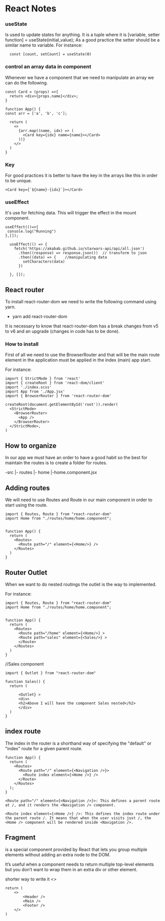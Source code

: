 # React Notes

### useState

Is used to update states for anything. It is a tuple where it is [variable, setter function] = useState(initial_value);
As a good practice the setter should be a similar name to variable. For instance:
```
  const [count, setCount] = useState(0)
```
### control an array data in component

Whenever we have a component that we need to manipulate an array we can do the following.

```
const Card = (props) =>{
  return <div>{props.name}</div>;
} 

function App() {
const arr = ['a', 'b', 'c'];

  return (
    <>
      {arr.map((name, idx) => (
        <Card key={idx} name={name}></Card>
      ))}
    </>
  )
}
```

### Key
For good practices it is better to have the key in the arrays like this in order to be unique.

```
<Card key={`${name}-{idx}`}></Card>
```

### useEffect
It's use for fetching data. This will trigger the effect in the mount component.

```
useEffect(()=>{
 console.log("Running")
},[]);
```

```
  useEffect(() => {
    fetch('https://akabab.github.io/starwars-api/api/all.json')
      .then((response) => response.json())  // transform to json
      .then((data) => {    //manipulating data
        setCharacters(data)
      })

  }, []);
```


## React router
To install react-router-dom we need to write the following command using yarn.

- yarn add react-router-dom

It is necessary to know that react-router-dom has a break changes from v5 to v6 and an upgrade (changes in code has to be done).

### How to install
First of all we need to use the BrowserRouter and that will be the main route element in the application must be applied in the index (main) app start.

For instance:
```
import { StrictMode } from 'react'
import { createRoot } from 'react-dom/client'
import './index.scss'
import App from './App.jsx'
import { BrowserRouter } from 'react-router-dom'

createRoot(document.getElementById('root')).render(
  <StrictMode>
    <BrowserRouter>
      <App />
    </BrowserRouter>
  </StrictMode>,
)

```

## How to organize

In our app we must have an order to have a good habit so the best for maintain the routes is to create a folder for routes.

-src
  |- routes
        |- home
            |-home.component.jsx


## Adding routes

We will need to use Routes and Route in our main component in order to start using the route.

```
import { Routes, Route } from "react-router-dom"
import Home from "./routes/home/home.component";


function App() {
  return (
    <Routes>
      <Route path="/" element={<Home/>} />
    </Routes>
  )
}
```


## Router Outlet

When we want to do nested routings the outlet is the way to implemented.

For instance:
```
import { Routes, Route } from "react-router-dom"
import Home from "./routes/home/home.component";


function App() {
  return (
    <Routes>
      <Route path="/home" element={<Home/>} >
      <Route path="sales" element={<Sales/>} >
      </Route>
    </Routes>
  )
}
```
//Sales component
```
import { Outlet } from "react-router-dom"

function Sales() {
  return (

      <Outlet} >
      <div>
      <h2>Above I will have the component Sales nested</h2>
      </div>
  )
}
```

## index route

The index in the router is a shorthand way of specifying the "default" or "index" route for a given parent route.

```
function App() {
  return (
    <Routes>
      <Route path="/" element={<Navigation />}>
        <Route index element={<Home />} />
      </Route>
    </Routes>
  );
}
```
```
<Route path="/" element={<Navigation />}>: This defines a parent route at /, and it renders the <Navigation /> component.

<Route index element={<Home />} />: This defines the index route under the parent route /. It means that when the user visits just /, the <Home /> component will be rendered inside <Navigation />.
```


## Fragment

<Fragment> is a special component provided by React that lets you group multiple elements without adding an extra node to the DOM.

It’s useful when a component needs to return multiple top-level elements but you don’t want to wrap them in an extra div or other element.

shorter way to write it <>
```
return (
    <>
        <Header />
        <Main />
        <Footer />
    </>
)
```